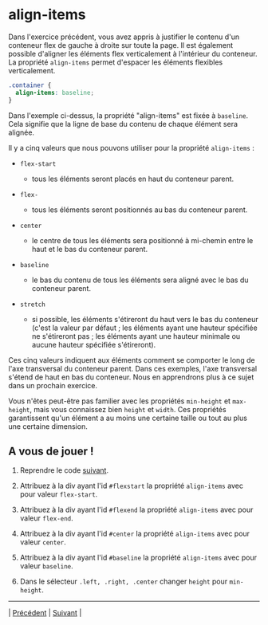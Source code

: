 # align-items

Dans l'exercice précédent, vous avez appris à justifier le contenu d'un conteneur flex de gauche à droite sur toute la page. Il est également possible d'aligner les éléments flex verticalement à l'intérieur du conteneur. La propriété `align-items` permet d'espacer les éléments flexibles verticalement.

```css
.container {
  align-items: baseline;
}
```

Dans l'exemple ci-dessus, la propriété "align-items" est fixée à `baseline`. Cela signifie que la ligne de base du contenu de chaque élément sera alignée.

Il y a cinq valeurs que nous pouvons utiliser pour la propriété `align-items` :

- `flex-start`
  - tous les éléments seront placés en haut du conteneur parent.
  
- `flex-`
  - tous les éléments seront positionnés au bas du conteneur parent.
  
- `center`
  - le centre de tous les éléments sera positionné à mi-chemin entre le haut et le bas du conteneur parent.

- `baseline`
  - le bas du contenu de tous les éléments sera aligné avec le bas du conteneur parent.
  
- `stretch`
  - si possible, les éléments s'étireront du haut vers le bas du conteneur (c'est la valeur par défaut ; les éléments ayant une hauteur spécifiée ne s'étireront pas ; les éléments ayant une hauteur minimale ou aucune hauteur spécifiée s'étireront).
  
Ces cinq valeurs indiquent aux éléments comment se comporter le long de l'axe transversal du conteneur parent. Dans ces exemples, l'axe transversal s'étend de haut en bas du conteneur. Nous en apprendrons plus à ce sujet dans un prochain exercice.

Vous n'êtes peut-être pas familier avec les propriétés `min-height` et `max-height`, mais vous connaissez bien `height` et `width`.
Ces propriétés garantissent qu'un élément a au moins une certaine taille ou tout au plus une certaine dimension.

## A vous de jouer !

1. Reprendre le code [suivant](./versions-exercices/v0-13-5/).

2. Attribuez à la div ayant l'id `#flexstart` la propriété `align-items` avec pour valeur `flex-start`.
3. Attribuez à la div ayant l'id `#flexend` la propriété `align-items` avec pour valeur `flex-end`.
4. Attribuez à la div ayant l'id `#center` la propriété `align-items` avec pour valeur `center`.
5. Attribuez à la div ayant l'id `#baseline` la propriété `align-items` avec pour valeur `baseline`.
6. Dans le sélecteur `.left, .right, .center` changer `height` pour `min-height`. 

___
| [Précédent](./4-justify-content.md)       | [Suivant](./6-flex-grow.md)    |
